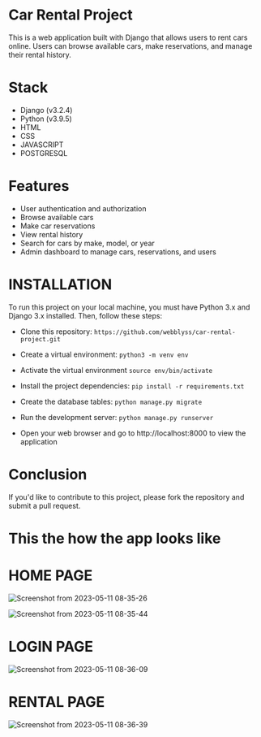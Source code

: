# Car Rental Project

This is a web application built with Django that allows users to rent cars online. Users can browse available cars, make reservations, and manage their rental history.

# Stack

- Django (v3.2.4)
- Python (v3.9.5)
- HTML
- CSS
- JAVASCRIPT
- POSTGRESQL

# Features

- User authentication and authorization
- Browse available cars
- Make car reservations
- View rental history
- Search for cars by make, model, or year
- Admin dashboard to manage cars, reservations, and users

# INSTALLATION

To run this project on your local machine, you must have Python 3.x and Django 3.x installed. Then, follow these steps:

- Clone this repository: 
`https://github.com/webblyss/car-rental-project.git`

- Create a virtual environment:
    `python3 -m venv env`

- Activate the virtual environment
    `source env/bin/activate`

- Install the project dependencies: `pip install -r requirements.txt`

- Create the database tables: `python manage.py migrate`

- Run the development server: `python manage.py runserver`

- Open your web browser and go to http://localhost:8000 to view the application



# Conclusion

If you'd like to contribute to this project, please fork the repository and submit a pull request.





# This the how the app looks like

# HOME PAGE

![Screenshot from 2023-05-11 08-35-26](https://github.com/webblyss/car-rental-project/assets/60282806/ee0ea627-58c8-479a-97c0-3055d080ccaa)

![Screenshot from 2023-05-11 08-35-44](https://github.com/webblyss/car-rental-project/assets/60282806/f01703e1-9479-4a61-98f2-681f8fa944f8)

# LOGIN PAGE

![Screenshot from 2023-05-11 08-36-09](https://github.com/webblyss/car-rental-project/assets/60282806/d1c6b8bf-04a7-48e9-8599-d7e6fcee676b)

# RENTAL PAGE

![Screenshot from 2023-05-11 08-36-39](https://github.com/webblyss/car-rental-project/assets/60282806/388f1ad7-8518-4f1b-9bd7-564d96763e67)


